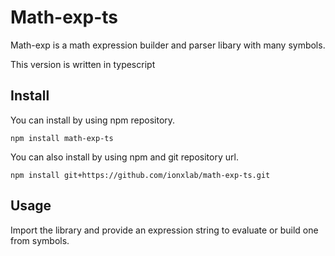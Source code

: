 # Math-exp-ts

Math-exp is a math expression builder and parser libary with many symbols.

This version is written in typescript 

## Install
You can install by using npm repository.
```
npm install math-exp-ts
```
You can also install by using npm and git repository url.
```
npm install git+https://github.com/ionxlab/math-exp-ts.git
```

## Usage

Import the library and provide an expression string to evaluate or build one from symbols.
